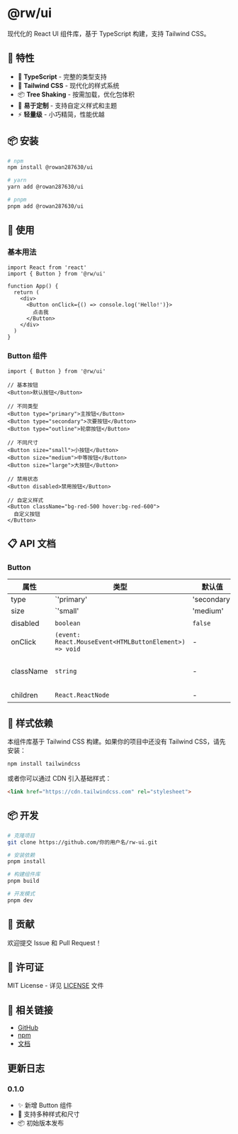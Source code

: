 # @rw/ui

现代化的 React UI 组件库，基于 TypeScript 构建，支持 Tailwind CSS。

## 🚀 特性

* 💪 **TypeScript** - 完整的类型支持
* 🎨 **Tailwind CSS** - 现代化的样式系统
* 📦 **Tree Shaking** - 按需加载，优化包体积
* 🔧 **易于定制** - 支持自定义样式和主题
* ⚡ **轻量级** - 小巧精简，性能优越

## 📦 安装

```bash
# npm
npm install @rowan287630/ui

# yarn
yarn add @rowan287630/ui

# pnpm
pnpm add @rowan287630/ui
```

## 🔧 使用

### 基本用法

```tsx
import React from 'react'
import { Button } from '@rw/ui'

function App() {
  return (
    <div>
      <Button onClick={() => console.log('Hello!')}>
        点击我
      </Button>
    </div>
  )
}
```

### Button 组件

```tsx
import { Button } from '@rw/ui'

// 基本按钮
<Button>默认按钮</Button>

// 不同类型
<Button type="primary">主按钮</Button>
<Button type="secondary">次要按钮</Button>
<Button type="outline">轮廓按钮</Button>

// 不同尺寸
<Button size="small">小按钮</Button>
<Button size="medium">中等按钮</Button>
<Button size="large">大按钮</Button>

// 禁用状态
<Button disabled>禁用按钮</Button>

// 自定义样式
<Button className="bg-red-500 hover:bg-red-600">
  自定义按钮
</Button>
```

## 📋 API 文档

### Button


| 属性      | 类型                                                   | 默认值      | 说明             |
| --------- | ------------------------------------------------------ | ----------- | ---------------- |
| type      | `'primary'                                             | 'secondary' | 'outline'`       |
| size      | `'small'                                               | 'medium'    | 'large'`         |
| disabled  | `boolean`                                              | `false`     | 是否禁用         |
| onClick   | `(event: React.MouseEvent<HTMLButtonElement>) => void` | -           | 点击事件处理函数 |
| className | `string`                                               | -           | 自定义 CSS 类名  |
| children  | `React.ReactNode`                                      | -           | 按钮内容         |

## 🎨 样式依赖

本组件库基于 Tailwind CSS 构建。如果你的项目中还没有 Tailwind CSS，请先安装：

```bash
npm install tailwindcss
```

或者你可以通过 CDN 引入基础样式：

```html
<link href="https://cdn.tailwindcss.com" rel="stylesheet">
```

## 📦 开发

```bash
# 克隆项目
git clone https://github.com/你的用户名/rw-ui.git

# 安装依赖
pnpm install

# 构建组件库
pnpm build

# 开发模式
pnpm dev
```

## 🤝 贡献

欢迎提交 Issue 和 Pull Request！

## 📄 许可证

MIT License - 详见 [LICENSE](https://claude.ai/chat/LICENSE) 文件

## 🔗 相关链接

* [GitHub](https://github.com/%E4%BD%A0%E7%9A%84%E7%94%A8%E6%88%B7%E5%90%8D/rw-ui)
* [npm](https://www.npmjs.com/package/@rw/ui)
* [文档](https://github.com/%E4%BD%A0%E7%9A%84%E7%94%A8%E6%88%B7%E5%90%8D/rw-ui#readme)

## 更新日志

### 0.1.0

* ✨ 新增 Button 组件
* 🎨 支持多种样式和尺寸
* 📦 初始版本发布
